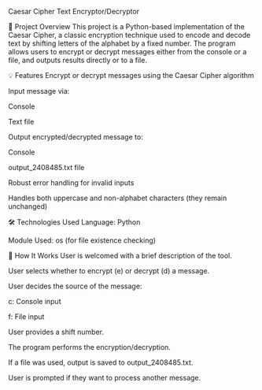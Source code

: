 Caesar Cipher Text Encryptor/Decryptor

📌 Project Overview
This project is a Python-based implementation of the Caesar Cipher, a classic encryption technique used to encode and decode text by shifting letters of the alphabet by a fixed number. The program allows users to encrypt or decrypt messages either from the console or a file, and outputs results directly or to a file.

💡 Features
Encrypt or decrypt messages using the Caesar Cipher algorithm

Input message via:

Console

Text file

Output encrypted/decrypted message to:

Console

output_2408485.txt file

Robust error handling for invalid inputs

Handles both uppercase and non-alphabet characters (they remain unchanged)

🛠️ Technologies Used
Language: Python

Module Used: os (for file existence checking)

🚀 How It Works
User is welcomed with a brief description of the tool.

User selects whether to encrypt (e) or decrypt (d) a message.

User decides the source of the message:

c: Console input

f: File input

User provides a shift number.

The program performs the encryption/decryption.

If a file was used, output is saved to output_2408485.txt.

User is prompted if they want to process another message.

